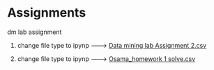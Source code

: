 # Assignments
dm lab assignment 
1) change file type to ipynp ---> [Data mining lab Assignment 2.csv](https://github.com/osama-bassam/dm-lab-assignment/files/13966323/Data.mining.lab.Assignment.2.csv)

2) change file type to ipynp ---> [Osama_homework 1 solve.csv](https://github.com/osama-bassam/dm-lab-assignment/files/13966333/Osama_homework.1.solve.csv)

